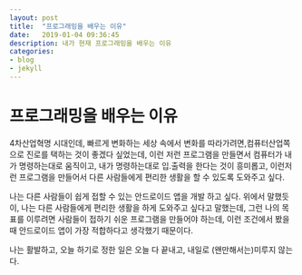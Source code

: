 ```yaml
---
layout: post
title:  "프로그래밍을 배우는 이유"
date:   2019-01-04 09:36:45
description: 내가 현재 프로그래밍을 배우는 이유
categories:         
- blog
- jekyll
---
```


# 프로그래밍을 배우는 이유

4차산업혁명 시대인데, 빠르게 변화하는 세상 속에서 변화를 따라가려면,컴퓨터산업쪽으로 진로를 택하는 것이 좋겠다 싶었는데, 이런 저런 프로그램을 만들면서 컴퓨터가 내가 명령하는대로 움직이고, 내가 명령하는대로 입.출력을 한다는 것이 흥미롭고, 이런저런 프로그램을 만들어서 다른 사람들에게 편리한 생활을 할 수 있도록 도와주고 싶다.

나는 다른 사람들이 쉽게 접할 수 있는 안드로이드 앱을 개발 하고 싶다. 위에서 말했듯이, 나는 다른 사람들에게 편리한 생활을 하게 도와주고 싶다고 말했는데, 그런 나의 목표를 이루려면 사람들이 접하기 쉬운 프로그램을 만들어야 하는데, 이런 조건에서 봤을 때 안드로이드 앱이 가장 적합하다고 생각했기 때문이다.

나는 활발하고, 오늘 하기로 정한 일은 오늘 다 끝내고, 내일로 (왠만해서는)미루지 않는다.



